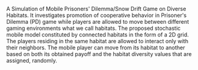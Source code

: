 A Simulation of Mobile Prisoners' Dilemma/Snow Drift Game on Diverse Habitats.
It investigates promotion of cooperative behavior in Prisoner's Dilemma (PD) game while players are allowed to move between different gaming environments what we call habitats. The proposed stochastic mobile model constituted by connected habitats in the form of a 2D grid. The players residing in the same habitat are allowed to interact only with their neighbors. The mobile player can move from its habitat to another based on both its obtained payoff and the habitat diversity values that are assigned, randomly.